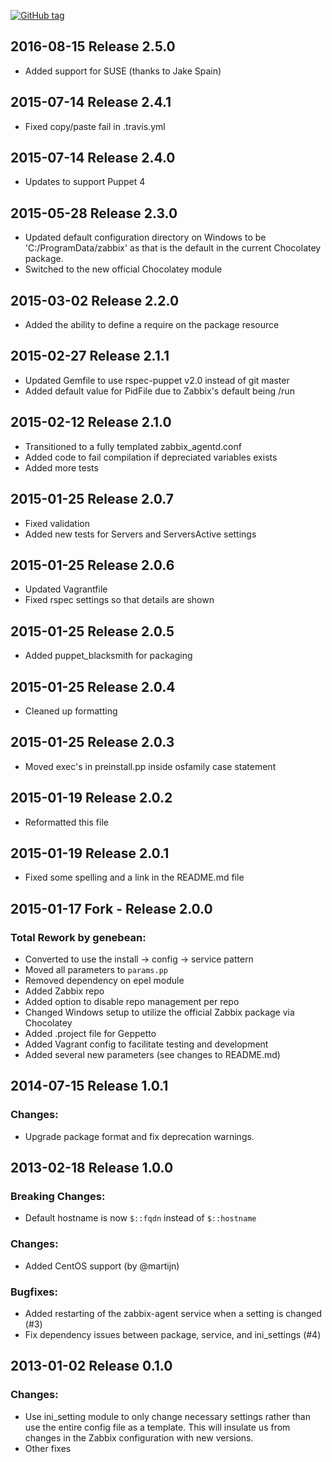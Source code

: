 [![GitHub tag][gh-tag-img]][gh-link]

## 2016-08-15 Release 2.5.0  
- Added support for SUSE (thanks to Jake Spain)

## 2015-07-14 Release 2.4.1  
- Fixed copy/paste fail in .travis.yml

## 2015-07-14 Release 2.4.0  
- Updates to support Puppet 4

## 2015-05-28 Release 2.3.0  
- Updated default configuration directory on Windows to be 'C:/ProgramData/zabbix'
  as that is the default in the current Chocolatey package.
- Switched to the new official Chocolatey module

## 2015-03-02 Release 2.2.0  
- Added the ability to define a require on the package resource

## 2015-02-27 Release 2.1.1  
- Updated Gemfile to use rspec-puppet v2.0 instead of git master
- Added default value for PidFile due to Zabbix's default being /run

## 2015-02-12 Release 2.1.0  
- Transitioned to a fully templated zabbix_agentd.conf
- Added code to fail compilation if depreciated variables exists
- Added more tests

## 2015-01-25 Release 2.0.7  
- Fixed validation
- Added new tests for Servers and ServersActive settings

## 2015-01-25 Release 2.0.6  
- Updated Vagrantfile
- Fixed rspec settings so that details are shown

## 2015-01-25 Release 2.0.5  
- Added puppet_blacksmith for packaging

## 2015-01-25 Release 2.0.4  
- Cleaned up formatting

## 2015-01-25 Release 2.0.3  
- Moved exec's in preinstall.pp inside osfamily case statement

## 2015-01-19 Release 2.0.2  
- Reformatted this file

## 2015-01-19 Release 2.0.1  
- Fixed some spelling and a link in the README.md file

## 2015-01-17 Fork - Release 2.0.0  
### Total Rework by genebean:  
- Converted to use the install -> config -> service pattern
- Moved all parameters to `params.pp`
- Removed dependency on epel module
- Added Zabbix repo
- Added option to disable repo management per repo
- Changed Windows setup to utilize the official Zabbix package via Chocolatey
- Added .project file for Geppetto
- Added Vagrant config to facilitate testing and development
- Added several new parameters (see changes to README.md)

## 2014-07-15 Release 1.0.1  
### Changes:  
- Upgrade package format and fix deprecation warnings.

## 2013-02-18 Release 1.0.0  
### Breaking Changes:  
- Default hostname is now `$::fqdn` instead of `$::hostname`

### Changes:  
- Added CentOS support (by @martijn)

### Bugfixes:  
- Added restarting of the zabbix-agent service when a setting is changed (#3)
- Fix dependency issues between package, service, and ini_settings (#4)

## 2013-01-02 Release 0.1.0  
### Changes:  
- Use ini_setting module to only change necessary settings rather than use
the entire config file as a template. This will insulate us from changes in the
Zabbix configuration with new versions.
- Other fixes

[gh-tag-img]: https://img.shields.io/github/tag/genebean/genebean-zabbixagent.svg?label=newest%20tag
[gh-link]: https://github.com/genebean/genebean-zabbixagent
